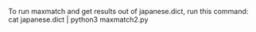 To run maxmatch and get results out of japanese.dict, run this command:
cat japanese.dict | python3 maxmatch2.py
